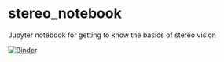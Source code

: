 # stereo_notebook
Jupyter notebook for getting to know the basics of stereo vision

[![Binder](https://mybinder.org/badge_logo.svg)](https://mybinder.org/v2/gh/guidoAI/stereo_notebook/master)
